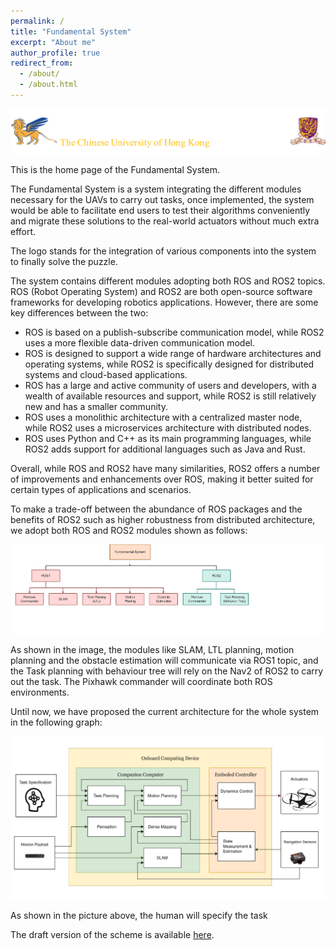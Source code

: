 ```yaml
---
permalink: /
title: "Fundamental System"
excerpt: "About me"
author_profile: true
redirect_from: 
  - /about/
  - /about.html
---
```


![uas](../images/uas.png)

This is the home page of the Fundamental System.

The Fundamental System is a system integrating the different modules necessary for the UAVs to carry out tasks, once implemented, the system would be able to facilitate end users to test their algorithms conveniently and migrate these solutions to the real-world actuators without much extra effort.

The logo stands for the integration of various components into the system to finally solve the puzzle.

The system contains different modules adopting both ROS and ROS2 topics. ROS (Robot Operating System) and ROS2 are both open-source software frameworks for developing robotics applications. However, there are some key differences between the two:

- ROS is based on a publish-subscribe communication model, while ROS2 uses a more flexible data-driven communication model.
- ROS is designed to support a wide range of hardware architectures and operating systems, while ROS2 is specifically designed for distributed systems and cloud-based applications.
- ROS has a large and active community of users and developers, with a wealth of available resources and support, while ROS2 is still relatively new and has a smaller community.
- ROS uses a monolithic architecture with a centralized master node, while ROS2 uses a microservices architecture with distributed nodes.
- ROS uses Python and C++ as its main programming languages, while ROS2 adds support for additional languages such as Java and Rust.

Overall, while ROS and ROS2 have many similarities, ROS2 offers a number of improvements and enhancements over ROS, making it better suited for certain types of applications and scenarios.

To make a trade-off between the abundance of ROS packages and the benefits of ROS2 such as higher robustness from distributed architecture, we adopt both ROS and ROS2 modules shown as follows:

<img src="../images/WBS diagram1.png" alt="WBS" style="zoom:80%;" />

As shown in the image, the modules like SLAM, LTL planning, motion planning and the obstacle estimation will communicate via ROS1 topic, and the Task planning with behaviour tree will rely on the Nav2 of ROS2 to carry out the task. The Pixhawk commander will coordinate both ROS environments.

Until now, we have proposed the current architecture for the whole system in the following graph:

![framework](../images/framework.png)

As shown in the picture above, the human will specify the task 











The draft version of the scheme is available [here](http://fundamentalsystem.net/files/schemeNov22.pdf).

